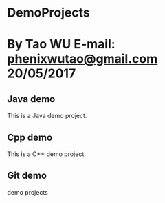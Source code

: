 # DemoProjects
# By Tao WU  E-mail: phenixwutao@gmail.com 20/05/2017

## Java demo
This is a Java demo project.

## Cpp demo
This is a C++ demo project.

## Git demo

demo projects
